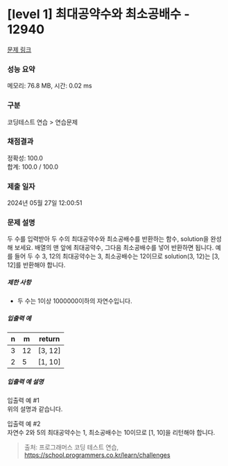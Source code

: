 # [level 1] 최대공약수와 최소공배수 - 12940 

[문제 링크](https://school.programmers.co.kr/learn/courses/30/lessons/12940) 

### 성능 요약

메모리: 76.8 MB, 시간: 0.02 ms

### 구분

코딩테스트 연습 > 연습문제

### 채점결과

정확성: 100.0<br/>합계: 100.0 / 100.0

### 제출 일자

2024년 05월 27일 12:00:51

### 문제 설명

<p>두 수를 입력받아 두 수의 최대공약수와 최소공배수를 반환하는 함수, solution을 완성해 보세요. 배열의 맨 앞에 최대공약수, 그다음 최소공배수를 넣어 반환하면 됩니다. 예를 들어 두 수 3, 12의 최대공약수는 3, 최소공배수는 12이므로 solution(3, 12)는 [3, 12]를 반환해야 합니다.</p>

<h5>제한 사항</h5>

<ul>
<li>두 수는 1이상 1000000이하의 자연수입니다.</li>
</ul>

<h5>입출력 예</h5>
<table class="table">
        <thead><tr>
<th>n</th>
<th>m</th>
<th>return</th>
</tr>
</thead>
        <tbody><tr>
<td>3</td>
<td>12</td>
<td>[3, 12]</td>
</tr>
<tr>
<td>2</td>
<td>5</td>
<td>[1, 10]</td>
</tr>
</tbody>
      </table>
<h5>입출력 예 설명</h5>

<p>입출력 예 #1<br>
위의 설명과 같습니다.</p>

<p>입출력 예 #2<br>
자연수 2와 5의 최대공약수는 1, 최소공배수는 10이므로 [1, 10]을 리턴해야 합니다.</p>


> 출처: 프로그래머스 코딩 테스트 연습, https://school.programmers.co.kr/learn/challenges